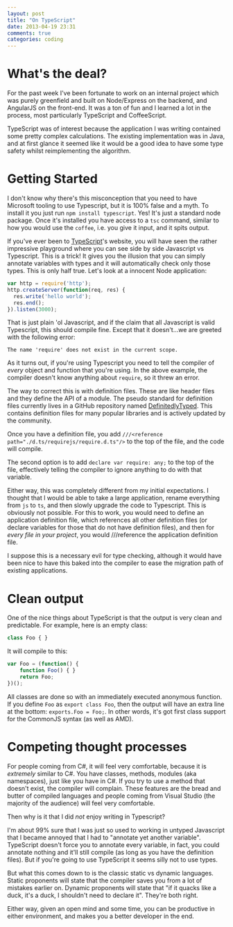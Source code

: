 ```yaml
---
layout: post
title: "On TypeScript"
date: 2013-04-19 23:31
comments: true
categories: coding
---
```


# What's the deal?

For the past week I've been fortunate to work on an internal project which was purely greenfield and built on Node/Express on the backend, and AngularJS on the front-end.  It was a ton of fun and I learned a lot in the process, most particularly TypeScript and CoffeeScript.

TypeScript was of interest because the application I was writing contained some pretty complex calculations.  The existing implementation was in Java, and at first glance it seemed like it would be a good idea to have some type safety whilst reimplementing the algorithm.

# Getting Started

I don't know why there's this misconception that you need to have Microsoft tooling to use Typescript, but it is 100% false and a myth.  To install it you just run `npm install typescript`.  Yes!  It's just a standard node package.  Once it's installed you have access to a `tsc` command, similar to how you would use the `coffee`, i.e. you give it input, and it spits output.

If you've ever been to [TypeScript](http://typescriptlang.org)'s website, you will have seen the rather impressive playground where you can see side by side Javascript vs Typescript.  This is a trick!  It gives you the illusion that you can simply annotate variables with types and it will automatically check only those types.  This is only half true.  Let's look at a innocent Node application:

``` javascript
var http = require('http');
http.createServer(function(req, res) {
  res.write('hello world');
  res.end();
}).listen(3000);
```

That is just plain 'ol Javascript, and if the claim that all Javascript is valid Typescript, this should compile fine.  Except that it doesn't...we are greeted with the following error:

```
The name 'require' does not exist in the current scope.
```

As it turns out, if you're using Typescript you need to tell the compiler of _every_ object and function that you're using.  In the above example, the compiler doesn't know anything about `require`, so it threw an error.

The way to correct this is with definition files.  These are like header files and they define the API of a module.  The pseudo standard for definition files currently lives in a GitHub repository named [DefinitedlyTyped](https://github.com/borisyankov/DefinitelyTyped).  This contains definition files for many popular libraries and is actively updated by the community.

Once you have a definition file, you add `///<reference path="./d.ts/requirejs/require.d.ts"/>` to the top of the file, and the code will compile.

The second option is to add `declare var require: any;` to the top of the file, effectively telling the compiler to ignore anything to do with that variable.

Either way, this was completely different from my initial expectations.  I thought that I would be able to take a large application, rename everything from `js` to `ts`, and then slowly upgrade the code to Typescript.  This is obviously not possible.  For this to work, you would need to define an application definition file, which references all other definition files (or declare variables for those that do not have definition files), and then for _every file in your project_, you would ///reference the application definition file.

I suppose this is a necessary evil for type checking, although it would have been nice to have this baked into the compiler to ease the migration path of existing applications.

# Clean output

One of the nice things about TypeScript is that the output is very clean and predictable.  For example, here is an empty class:

``` javascript
class Foo { }
```

It will compile to this:

``` javascript
var Foo = (function() {
    function Foo() { }
    return Foo;
})();
```

All classes are done so with an immediately executed anonymous function.  If you define `Foo` as `export class Foo`, then the output will have an extra line at the bottom: `exports.Foo = Foo;`.  In other words, it's got first class support for the CommonJS syntax (as well as AMD).

# Competing thought processes

For people coming from C#, it will feel very comfortable, because it is _extremely_ similar to C#.  You have classes, methods, modules (aka namespaces), just like you have in C#.  If you try to use a method that doesn't exist, the compiler will complain.  These features are the bread and butter of compiled languages and people coming from Visual Studio (the majority of the audience) will feel very comfortable.

Then why is it that I did _not_ enjoy writing in Typescript?

I'm about 99% sure that I was just so used to working in untyped Javascript that I became annoyed that I had to "annotate yet another variable".  TypeScript doesn't force you to annotate every variable, in fact, you could annotate nothing and it'll still compile (as long as you have the definition files).  But if you're going to use TypeScript it seems silly not to use types.

But what this comes down to is the classic static vs dynamic languages.  Static proponents will state that the compiler saves you from a lot of mistakes earlier on.  Dynamic proponents will state that "if it quacks like a duck, it's a duck, I shouldn't need to declare it".  They're both right.

Either way, given an open mind and some time, you can be productive in either environment, and makes you a better developer in the end.

